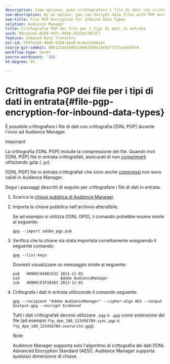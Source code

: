 ```yaml
---
description: Come opzione, puoi crittografare i file di dati con crittografia PGP quando li invii ad Audience Manager.
seo-description: As an option, you can encrypt data files with PGP encryption when sending them to Audience Manager.
seo-title: File PGP Encryption for Inbound Data Types
solution: Audience Manager
title: Crittografia PGP dei file per i tipi di dati in entrata
uuid: 89caace1-0259-48fc-865b-d525ec7822f7
feature: Inbound Data Transfers
exl-id: 5f97a326-4840-4350-bbe8-bc8ce32b0a2e
source-git-commit: 48b122a4184d1c0662b9de14e92f727caa4a9d74
workflow-type: tm+mt
source-wordcount: '165'
ht-degree: 0%

---
```


# Crittografia PGP dei file per i tipi di dati in entrata{#file-pgp-encryption-for-inbound-data-types}

È possibile crittografare i file di dati con crittografia [!DNL PGP] durante l&#39;invio ad Audience Manager.

<!-- c_encryption.xml -->

>[!IMPORTANT]
>
>La crittografia [!DNL PGP] include la compressione dei file. Quando invii [!DNL PGP] file in entrata crittografati, assicurati di non [comprimerli](../../../integration/sending-audience-data/batch-data-transfer-explained/inbound-file-compression.md) utilizzando gzip (`.gz`).
>
>[!DNL PGP] file in entrata crittografati che sono anche [compressi](../../../integration/sending-audience-data/batch-data-transfer-explained/inbound-file-compression.md) non sono validi in Audience Manager.

Segui i passaggi descritti di seguito per crittografare i file di dati in entrata.

1. Scarica la [chiave pubblica di Audience Manager](./assets/adobe_pgp.pub).
2. Importa la chiave pubblica nell&#39;archivio attendibile.

   Se ad esempio si utilizza [!DNL GPG], il comando potrebbe essere simile al seguente:

   `gpg --import adobe_pgp.pub`

3. Verifica che la chiave sia stata importata correttamente eseguendo il seguente comando:

   `gpg --list-keys`

   Dovresti visualizzare un messaggio simile al seguente:

   ```
   pub   4096R/8496CE32 2013-11-01
   uid                  Adobe AudienceManager
   sub   4096R/E3F2A363 2013-11-01
   ```

4. Crittografa i dati in entrata utilizzando il comando seguente:

   `gpg --recipient "Adobe AudienceManager" --cipher-algo AES --output $output.gpg --encrypt $inbound`

   Tutti i dati crittografati devono utilizzare `.pgp` o `.gpg` come estensione del file (ad esempio `ftp_dpm_100_123456789.sync.pgp` o `ftp_dpm_100_123456789.overwrite.gpg`).

   >[!NOTE]
   >
   >Audience Manager supporta solo l&#39;algoritmo di crittografia dei dati [!DNL Advanced Encryption Standard (AES)]. Audience Manager supporta qualsiasi dimensione di chiave.
